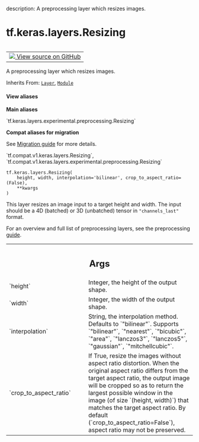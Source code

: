 description: A preprocessing layer which resizes images.

<div itemscope itemtype="http://developers.google.com/ReferenceObject">
<meta itemprop="name" content="tf.keras.layers.Resizing" />
<meta itemprop="path" content="Stable" />
<meta itemprop="property" content="__init__"/>
<meta itemprop="property" content="__new__"/>
</div>

# tf.keras.layers.Resizing

<!-- Insert buttons and diff -->

<table class="tfo-notebook-buttons tfo-api nocontent" align="left">
<td>
  <a target="_blank" href="https://github.com/keras-team/keras/tree/v2.7.0/keras/layers/preprocessing/image_preprocessing.py#L56-L122">
    <img src="https://www.tensorflow.org/images/GitHub-Mark-32px.png" />
    View source on GitHub
  </a>
</td>
</table>



A preprocessing layer which resizes images.

Inherits From: [`Layer`](../../../tf/keras/layers/Layer.md), [`Module`](../../../tf/Module.md)

<section class="expandable">
  <h4 class="showalways">View aliases</h4>
  <p>
<b>Main aliases</b>
<p>`tf.keras.layers.experimental.preprocessing.Resizing`</p>

<b>Compat aliases for migration</b>
<p>See
<a href="https://www.tensorflow.org/guide/migrate">Migration guide</a> for
more details.</p>
<p>`tf.compat.v1.keras.layers.Resizing`, `tf.compat.v1.keras.layers.experimental.preprocessing.Resizing`</p>
</p>
</section>

<pre class="devsite-click-to-copy prettyprint lang-py tfo-signature-link">
<code>tf.keras.layers.Resizing(
    height, width, interpolation=&#x27;bilinear&#x27;, crop_to_aspect_ratio=(False),
    **kwargs
)
</code></pre>



<!-- Placeholder for "Used in" -->

This layer resizes an image input to a target height and width. The input
should be a 4D (batched) or 3D (unbatched) tensor in `"channels_last"` format.

For an overview and full list of preprocessing layers, see the preprocessing
[guide](https://www.tensorflow.org/guide/keras/preprocessing_layers).

<!-- Tabular view -->
 <table class="responsive fixed orange">
<colgroup><col width="214px"><col></colgroup>
<tr><th colspan="2"><h2 class="add-link">Args</h2></th></tr>

<tr>
<td>
`height`
</td>
<td>
Integer, the height of the output shape.
</td>
</tr><tr>
<td>
`width`
</td>
<td>
Integer, the width of the output shape.
</td>
</tr><tr>
<td>
`interpolation`
</td>
<td>
String, the interpolation method. Defaults to `"bilinear"`.
Supports `"bilinear"`, `"nearest"`, `"bicubic"`, `"area"`, `"lanczos3"`,
`"lanczos5"`, `"gaussian"`, `"mitchellcubic"`.
</td>
</tr><tr>
<td>
`crop_to_aspect_ratio`
</td>
<td>
If True, resize the images without aspect
ratio distortion. When the original aspect ratio differs from the target
aspect ratio, the output image will be cropped so as to return the largest
possible window in the image (of size `(height, width)`) that matches
the target aspect ratio. By default (`crop_to_aspect_ratio=False`),
aspect ratio may not be preserved.
</td>
</tr>
</table>



